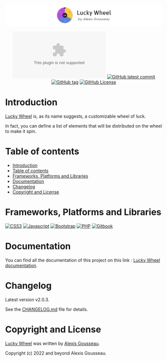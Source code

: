 <div align="center">

[![Banner of the github account](./data/github-visual.png)](https://lucky-wheel.alexis-gousseau.com/)

[![Website test](https://img.shields.io/website-up-down-green-red/https/lucky-wheel.alexis-gousseau.com?style=for-the-badge)](https://lucky-wheel.alexis-gousseau.com)
[![GitHub latest commit](https://img.shields.io/github/last-commit/alexis-gss/lucky-wheel/develop?color=FFFFFF&style=for-the-badge)](https://github.com/alexis-gss/lucky-wheel/commit/master)
[![GitHub tag](https://img.shields.io/github/tag/alexis-gss/lucky-wheel?style=for-the-badge&color=FFFFFF)](https://github.com/alexis-gss/lucky-wheel/tags)
[![GitHub License](https://img.shields.io/github/license/alexis-gss/laravel-unit-tests?color=FFFFFF&style=for-the-badge)](https://packagist.org/packages/alexis-gss/laravel-unit-tests)

</div>

# Introduction
[Lucky Wheel](https://lucky-wheel.alexis-gousseau.com/) is, as its name suggests, a customizable wheel of luck.

In fact, you can define a list of elements that will be distributed on the wheel to make it spin.

# Table of contents

- [Introduction](#introduction)
- [Table of contents](#table-of-contents)
- [Frameworks, Platforms and Libraries](#frameworks-platforms-and-libraries)
- [Documentation](#documentation)
- [Changelog](#changelog)
- [Copyright and License](#copyright-and-license)

# Frameworks, Platforms and Libraries
[![CSS3](https://img.shields.io/badge/CSS3-1572B6?style=for-the-badge&logo=css3&logoColor=white)](https://developer.mozilla.org/fr/docs/Web/CSS)
[![Javascript](https://img.shields.io/badge/JavaScript-323330?style=for-the-badge&logo=javascript&logoColor=F7DF1E)](https://developer.mozilla.org/fr/docs/Web/JavaScript)
[![Bootstrap](https://img.shields.io/badge/bootstrap-%23563D7C.svg?style=for-the-badge&logo=bootstrap&logoColor=white)](https://getbootstrap.com/)
[![PHP](https://img.shields.io/badge/php-%23777BB4.svg?style=for-the-badge&logo=php&logoColor=white)](https://www.php.net/)
[![Gitbook](https://img.shields.io/badge/GitBook-7B36ED?style=for-the-badge&logo=gitbook&logoColor=white)](https://www.gitbook.com/)

# Documentation

You can find all the documentation of this project on this link : [Lucky Wheel documentation](https://docs-lucky-wheel.alexis-gousseau.com).

# Changelog

Latest version v2.0.3.

See the [CHANGELOG.md](CHANGELOG.md) file for details.

# Copyright and License

[Lucky Wheel](http://lucky-wheel.alexis-gousseau.com/) was written by [Alexis Gousseau](https://github.com/alexis-gss).

Copyright (c) 2022 and beyond Alexis Gousseau.
